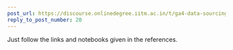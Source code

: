 ```yaml
---
post_url: https://discourse.onlinedegree.iitm.ac.in/t/ga4-data-sourcing-discussion-thread-tds-jan-2025/165959/46
reply_to_post_number: 20
---
```

Just follow the links and notebooks given in the references.